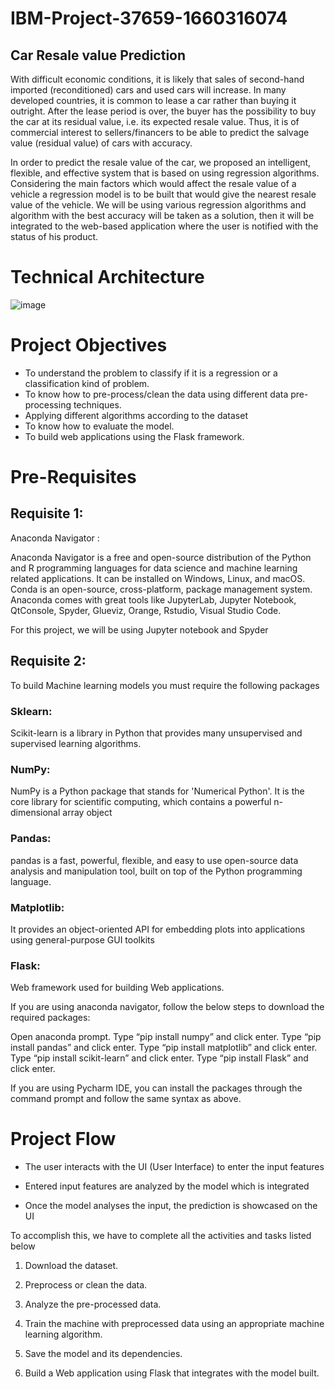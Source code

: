 # IBM-Project-37659-1660316074
## Car Resale value Prediction

With difficult economic conditions, it is likely that sales of second-hand imported (reconditioned) cars and used cars will increase. In many developed countries, it is common to lease a car rather than buying it outright. After the lease period is over, the buyer has the possibility to buy the car at its residual value, i.e. its expected resale value. Thus, it is of commercial interest to sellers/financers to be able to predict the salvage value (residual value) of cars with accuracy.

In order to predict the resale value of the car, we proposed an intelligent, flexible, and effective system that is based on using regression algorithms. Considering the main factors which would affect the resale value of a vehicle a regression model is to be built that would give the nearest resale value of the vehicle. We will be using various regression algorithms and algorithm with the best accuracy will be taken as a solution, then it will be integrated to the web-based application where the user is notified with the status of his product.

# Technical Architecture
![image](https://user-images.githubusercontent.com/54901070/193487105-b7d6e83b-7901-4584-b1c5-999e150941d7.png)

# Project Objectives

* To understand the problem to classify if it is a regression or a classification kind of problem.
* To know how to pre-process/clean the data using different data pre-processing techniques.
* Applying different algorithms according to the dataset
* To know how to evaluate the model.
* To build web applications using the Flask framework.

# Pre-Requisites


## Requisite 1:

Anaconda Navigator :

Anaconda Navigator is a free and open-source distribution of the Python and R programming languages for data science and machine learning related applications. It can be installed on Windows, Linux, and macOS. Conda is an open-source, cross-platform, package management system. Anaconda comes with great tools like JupyterLab, Jupyter Notebook, QtConsole, Spyder, Glueviz, Orange, Rstudio, Visual Studio Code.

For this project, we will be using Jupyter notebook and Spyder

## Requisite 2:

To build Machine learning models you must require the following packages

### Sklearn:

Scikit-learn is a library in Python that provides many unsupervised and supervised learning algorithms.

### NumPy:

NumPy is a Python package that stands for 'Numerical Python'. It is the core library for scientific computing, which contains a powerful n-dimensional array object

### Pandas:

pandas is a fast, powerful, flexible, and easy to use open-source data analysis and manipulation tool, built on top of the Python programming language.

### Matplotlib:

It provides an object-oriented API for embedding plots into applications using general-purpose GUI toolkits

### Flask:

Web framework used for building Web applications.

If you are using anaconda navigator, follow the below steps to download the required packages:

Open anaconda prompt. Type “pip install numpy” and click enter. Type “pip install pandas” and click enter. Type “pip install matplotlib” and click enter. Type “pip install scikit-learn” and click enter. Type “pip install Flask” and click enter.

If you are using Pycharm IDE, you can install the packages through the command prompt and follow the same syntax as above.

# Project Flow

* The user interacts with the UI (User Interface) to enter the input features

* Entered input features are analyzed by the model which is integrated

* Once the model analyses the input, the prediction is showcased on the UI

To accomplish this, we have to complete all the activities and tasks listed below 

1. Download the dataset.

2. Preprocess or clean the data.

3. Analyze the pre-processed data.

4. Train the machine with preprocessed data using an appropriate machine learning algorithm.

5. Save the model and its dependencies.

6. Build a Web application using Flask that integrates with the model built.

